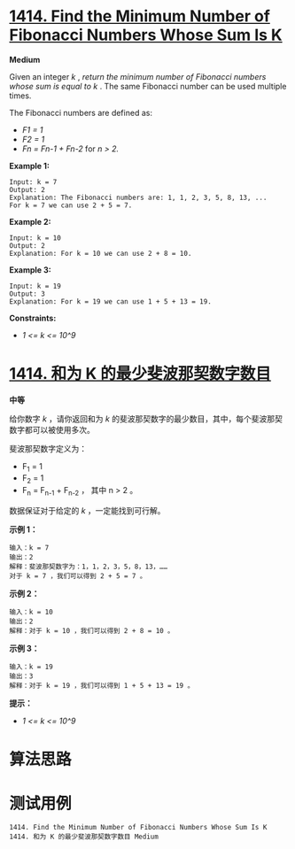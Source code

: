 # [1414. Find the Minimum Number of Fibonacci Numbers Whose Sum Is K][enTitle]

**Medium**

Given an integer  *k* ,  *return the minimum number of Fibonacci numbers whose sum is equal to*  *k* . The same Fibonacci number can be used multiple times.

The Fibonacci numbers are defined as:

-  *F1 = 1*  
-  *F2 = 1*  
-  *Fn = Fn-1 + Fn-2*  for  *n > 2.* 




**Example 1:** 

```
Input: k = 7
Output: 2 
Explanation: The Fibonacci numbers are: 1, 1, 2, 3, 5, 8, 13, ... 
For k = 7 we can use 2 + 5 = 7.
```

**Example 2:** 

```
Input: k = 10
Output: 2 
Explanation: For k = 10 we can use 2 + 8 = 10.

```

**Example 3:** 

```
Input: k = 19
Output: 3 
Explanation: For k = 19 we can use 1 + 5 + 13 = 19.

```



**Constraints:** 

-  *1 <= k <= 10^9* 


# [1414. 和为 K 的最少斐波那契数字数目][cnTitle]

**中等**

给你数字  *k*  ，请你返回和为  *k*  的斐波那契数字的最少数目，其中，每个斐波那契数字都可以被使用多次。

斐波那契数字定义为：

- F<sub>1</sub> = 1 
- F<sub>2</sub> = 1 
- F<sub>n</sub> = F<sub>n-1</sub> + F<sub>n-2</sub> ， 其中 n > 2 。

数据保证对于给定的  *k*  ，一定能找到可行解。



**示例 1：** 

```
输入：k = 7
输出：2 
解释：斐波那契数字为：1，1，2，3，5，8，13，……
对于 k = 7 ，我们可以得到 2 + 5 = 7 。
```

**示例 2：** 

```
输入：k = 10
输出：2 
解释：对于 k = 10 ，我们可以得到 2 + 8 = 10 。

```

**示例 3：** 

```
输入：k = 19
输出：3 
解释：对于 k = 19 ，我们可以得到 1 + 5 + 13 = 19 。

```



**提示：** 

-  *1 <= k <= 10^9* 




# 算法思路

# 测试用例
```
1414. Find the Minimum Number of Fibonacci Numbers Whose Sum Is K 1414. 和为 K 的最少斐波那契数字数目 Medium
```

[enTitle]: https://leetcode.com/problems/find-the-minimum-number-of-fibonacci-numbers-whose-sum-is-k/
[cnTitle]: https://leetcode-cn.com/problems/find-the-minimum-number-of-fibonacci-numbers-whose-sum-is-k/
